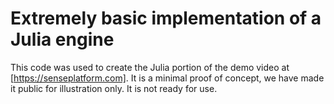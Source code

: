 Extremely basic implementation of a Julia engine
================================================

This code was used to create the Julia portion of the demo video at [https://senseplatform.com]. 
It is a minimal proof of concept, we have made it public for illustration only. It is not ready
for use.
